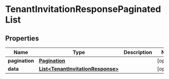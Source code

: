 

# TenantInvitationResponsePaginatedList


## Properties

| Name | Type | Description | Notes |
|------------ | ------------- | ------------- | -------------|
|**pagination** | [**Pagination**](Pagination.md) |  |  [optional] |
|**data** | [**List&lt;TenantInvitationResponse&gt;**](TenantInvitationResponse.md) |  |  [optional] |



